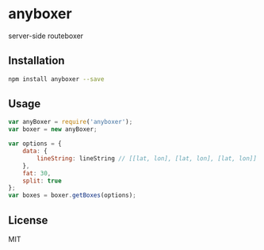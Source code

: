 # anyboxer
server-side routeboxer


Installation
------------
```sh
npm install anyboxer --save
```

Usage
-----

```js
var anyBoxer = require('anyboxer');
var boxer = new anyBoxer;

var options = {
    data: {
        lineString: lineString // [[lat, lon], [lat, lon], [lat, lon]]
    },
    fat: 30,
    split: true
};
var boxes = boxer.getBoxes(options);
```

License
-------
MIT

    
